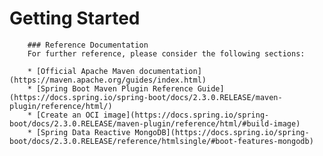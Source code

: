 # Getting Started

        ### Reference Documentation
        For further reference, please consider the following sections:

        * [Official Apache Maven documentation](https://maven.apache.org/guides/index.html)
        * [Spring Boot Maven Plugin Reference Guide](https://docs.spring.io/spring-boot/docs/2.3.0.RELEASE/maven-plugin/reference/html/)
        * [Create an OCI image](https://docs.spring.io/spring-boot/docs/2.3.0.RELEASE/maven-plugin/reference/html/#build-image)
        * [Spring Data Reactive MongoDB](https://docs.spring.io/spring-boot/docs/2.3.0.RELEASE/reference/htmlsingle/#boot-features-mongodb)

